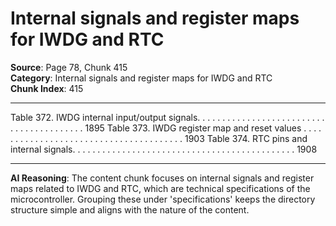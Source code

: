 # Internal signals and register maps for IWDG and RTC

**Source**: Page 78, Chunk 415  
**Category**: Internal signals and register maps for IWDG and RTC  
**Chunk Index**: 415

---

Table 372. IWDG internal input/output signals. . . . . . . . . . . . . . . . . . . . . . . . . . . . . . . . . . . . . . . . . 1895
Table 373. IWDG register map and reset values . . . . . . . . . . . . . . . . . . . . . . . . . . . . . . . . . . . . . . . 1903
Table 374. RTC pins and internal signals. . . . . . . . . . . . . . . . . . . . . . . . . . . . . . . . . . . . . . . . . . . . . 1908

---

**AI Reasoning**: The content chunk focuses on internal signals and register maps related to IWDG and RTC, which are technical specifications of the microcontroller. Grouping these under 'specifications' keeps the directory structure simple and aligns with the nature of the content.

